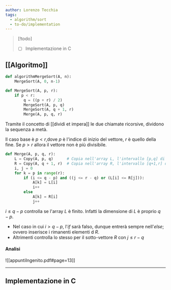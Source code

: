 ```yaml
---
author: Lorenzo Tecchia
tags:
  - algorithm/sort
  - to-do/implementation
---
```

>[!todo] 
>- [ ] Implementazione in C

## [[Algoritmo]]

```python 
def algorithmMergeSort(A, n):
	MergeSort(A, 0, n-1)
```

```python
def MergeSort(A, p, r):
	if p < r:
		q = ((p + r) / 2)
		MergeSort(A, p, q)
		MergeSort(A, q + 1, r)
		Merge(A, p, q, r)
```

Tramite il concetto di [[dividi et impera]] le due chiamate ricorsive, dividono la sequenza a metà.

Il caso base è $p<r$,dove $p$ è l'indice di inizio del vettore, $r$ è quello della fine. Se $p > r$ allora il vettore non è più divisibile.

```python
def Merge(A, p, q, r):
	L = Copy(A, p, q)      # Copia nell'array L, l'intervallo [p,q] di A
	R = Copy(A, q + 1, r)  # Copia nell'array R, l'intervallo [q+1,r] di A
	i, j = 0
	for k = p in range(r):
		if (i <= q - p) and ((j <= r - q) or (L[i] <= R[j])):
			A[k] = L[i]
			i++
		else
			A[k] = R[i]
			j++
```

$i \leq q-p$ controlla se l'array $L$ è finito. Infatti la dimensione di $L$ è proprio $q-p$. 
- Nel caso in cui $i>q-p$, l'$if$ sarà falso, dunque entrerà sempre nell'$else$; ovvero inserisce i rimanenti elementi d $R$.
- Altrimenti controlla lo stesso per il sotto-vettore $R$ con $j \leq r-q$
#### Analisi
![[appuntiIngenito.pdf#page=13]]

---
## Implementazione in C
```C
```